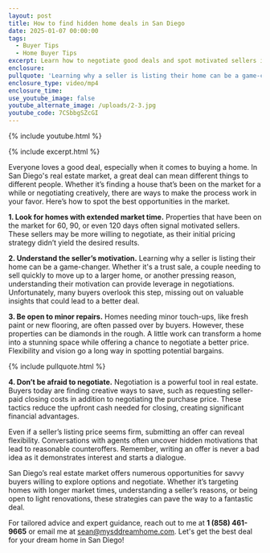 ```yaml
---
layout: post
title: How to find hidden home deals in San Diego
date: 2025-01-07 00:00:00
tags:
  - Buyer Tips
  - Home Buyer Tips
excerpt: Learn how to negotiate good deals and spot motivated sellers in San Diego.
enclosure:
pullquote: 'Learning why a seller is listing their home can be a game-changer. '
enclosure_type: video/mp4
enclosure_time:
use_youtube_image: false
youtube_alternate_image: /uploads/2-3.jpg
youtube_code: 7CSbbgSZcGI
---
```

{% include youtube.html %}

{% include excerpt.html %}

Everyone loves a good deal, especially when it comes to buying a home. In San Diego's real estate market, a great deal can mean different things to different people. Whether it’s finding a house that’s been on the market for a while or negotiating creatively, there are ways to make the process work in your favor. Here’s how to spot the best opportunities in the market.

**1\. Look for homes with extended market time.** Properties that have been on the market for 60, 90, or even 120 days often signal motivated sellers. These sellers may be more willing to negotiate, as their initial pricing strategy didn’t yield the desired results.

**2\. Understand the seller’s motivation.** Learning why a seller is listing their home can be a game-changer. Whether it's a trust sale, a couple needing to sell quickly to move up to a larger home, or another pressing reason, understanding their motivation can provide leverage in negotiations. Unfortunately, many buyers overlook this step, missing out on valuable insights that could lead to a better deal.

**3\. Be open to minor repairs.** Homes needing minor touch-ups, like fresh paint or new flooring, are often passed over by buyers. However, these properties can be diamonds in the rough. A little work can transform a home into a stunning space while offering a chance to negotiate a better price. Flexibility and vision go a long way in spotting potential bargains.

{% include pullquote.html %}

**4\. Don’t be afraid to negotiate.** Negotiation is a powerful tool in real estate. Buyers today are finding creative ways to save, such as requesting seller-paid closing costs in addition to negotiating the purchase price. These tactics reduce the upfront cash needed for closing, creating significant financial advantages.

Even if a seller’s listing price seems firm, submitting an offer can reveal flexibility. Conversations with agents often uncover hidden motivations that lead to reasonable counteroffers. Remember, writing an offer is never a bad idea as it demonstrates interest and starts a dialogue.

San Diego’s real estate market offers numerous opportunities for savvy buyers willing to explore options and negotiate. Whether it’s targeting homes with longer market times, understanding a seller’s reasons, or being open to light renovations, these strategies can pave the way to a fantastic deal.

For tailored advice and expert guidance, reach out to me at **1 (858) 461-9665** or email me at [sean@mysddreamhome.com](mailto:sean@mysddreamhome.com). Let's get the best deal for your dream home in San Diego!
